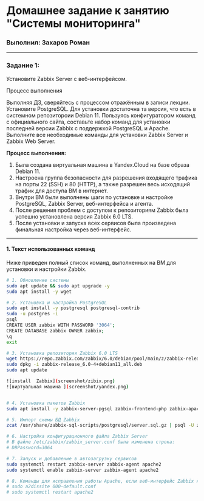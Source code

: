 # Домашнее задание к занятию "Системы мониторинга"
### Выполнил: Захаров Роман

---

### Задание 1:

Установите Zabbix Server с веб-интерфейсом.

Процесс выполнения

Выполняя ДЗ, сверяйтесь с процессом отражённым в записи лекции.
Установите PostgreSQL. Для установки достаточна та версия, что есть в системном репозитороии Debian 11.
Пользуясь конфигуратором команд с официального сайта, составьте набор команд для установки последней версии Zabbix с поддержкой PostgreSQL и Apache.
Выполните все необходимые команды для установки Zabbix Server и Zabbix Web Server.

**Процесс выполнения:**
1.  Была создана виртуальная машина в Yandex.Cloud на базе образа Debian 11.
2.  Настроена группа безопасности для разрешения входящего трафика на порты 22 (SSH) и 80 (HTTP), а также разрешен весь исходящий трафик для доступа ВМ в интернет.
3.  Внутри ВМ были выполнены шаги по установке и настройке PostgreSQL, Zabbix Server, веб-интерфейса и агента.
4.  После решения проблем с доступом к репозиториям Zabbix была успешно установлена версия Zabbix 6.0 LTS.
5.  После установки и запуска всех сервисов была произведена финальная настройка через веб-интерфейс.

---


#### 1. Текст использованных команд

Ниже приведен полный список команд, выполненных на ВМ для установки и настройки Zabbix.

```bash
# 1. Обновление системы
sudo apt update && sudo apt upgrade -y
sudo apt install -y wget

# 2. Установка и настройка PostgreSQL
sudo apt install -y postgresql postgresql-contrib
sudo -u postgres -i
psql
CREATE USER zabbix WITH PASSWORD '3064'; 
CREATE DATABASE zabbix OWNER zabbix;
\q
exit

# 3. Установка репозитория Zabbix 6.0 LTS
wget https://repo.zabbix.com/zabbix/6.0/debian/pool/main/z/zabbix-release/zabbix-release_6.0-4%2Bdebian11_all.deb
sudo dpkg -i zabbix-release_6.0-4+debian11_all.deb
sudo apt update

![install  Zabbix](screenshot/zibix.png)
![виртуальная машина ](screenshot/yandex.png)


# 4. Установка пакетов Zabbix
sudo apt install -y zabbix-server-pgsql zabbix-frontend-php zabbix-apache-conf zabbix-sql-scripts zabbix-agent

# 5. Импорт схемы БД Zabbix
zcat /usr/share/zabbix-sql-scripts/postgresql/server.sql.gz | psql -U zabbix -d zabbix -h localhost

# 6. Настройка конфигурационного файла Zabbix Server
# В файле /etc/zabbix/zabbix_server.conf была изменена строка:
# DBPassword=3064

# 7. Запуск и добавление в автозагрузку сервисов
sudo systemctl restart zabbix-server zabbix-agent apache2
sudo systemctl enable zabbix-server zabbix-agent apache2

# 8. Команды для исправления работы Apache, если веб-интерфейс Zabbix не открывается сразу
# sudo a2dissite 000-default.conf
# sudo systemctl restart apache2

